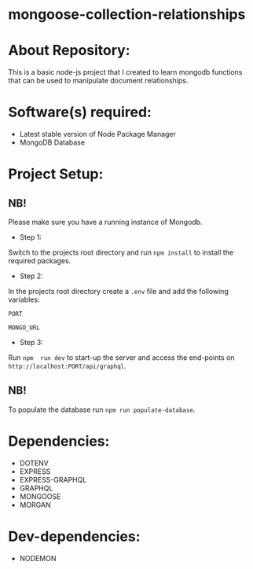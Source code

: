 # mongoose-collection-relationships

# About Repository:
This is a basic node-js project that I created to learn mongodb functions that can be used to manipulate document relationships.

# Software(s) required:
* Latest stable version of Node Package Manager
* MongoDB Database

# Project Setup:
## NB!
Please make sure you have a running instance of Mongodb.

* Step 1:

Switch to the projects root directory and run `npm install` to install the required packages.

* Step 2:

In the projects root directory create a `.env` file and add the following variables:

`PORT`

`MONGO_URL`

* Step 3:

Run `npm  run dev` to start-up the server and access the end-points on `http://localhost:PORT/api/graphql`.

## NB!

To populate the database run `npm run populate-database`.

# Dependencies:
* DOTENV
* EXPRESS
* EXPRESS-GRAPHQL
* GRAPHQL
* MONGOOSE
* MORGAN

# Dev-dependencies:
* NODEMON
